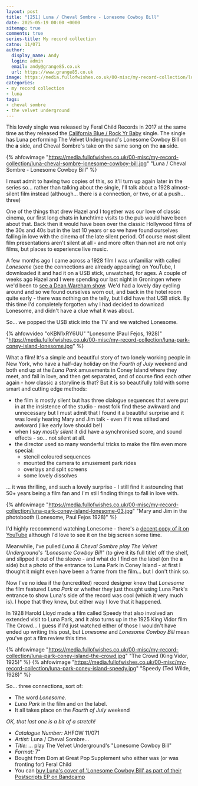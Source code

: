 ```yaml
---
layout: post
title: "[251] Luna / Cheval Sombre - Lonesome Cowboy Bill"
date: 2025-05-19 00:00 +0000
sitemap: true
comments: true
series-title: My record collection
catno: 11/071
author:
  display_name: Andy
  login: admin
  email: andy@grange85.co.uk
  url: https://www.grange85.co.uk
image: https://media.fullofwishes.co.uk/00-misc/my-record-collection/luna-cheval-sombre-lonesome-cowboy-bill.jpg
categories:
- my record collection
- luna
tags:
- cheval sombre
- the velvet underground
---
```

This lovely single was released by Feral Child Records in 2017 at the same time as they released the [California Blue / Rock Yr Baby](/2024/12/31/my-record-collection-200-luna-california-blue-rock-yr-baby/) single. The single has Luna performing The Velvet Underground's Lonesome Cowboy Bill on the **a** side, and Cheval Sombre's take on the same song on the **aa** side.

{% ahfowimage "https://media.fullofwishes.co.uk/00-misc/my-record-collection/luna-cheval-sombre-lonesome-cowboy-bill.jpg" "Luna / Cheval Sombre - Lonesome Cowboy Bill" %}

I must admit to having two copies of this, so it'll turn up again later in the series so... rather than talking about the single, I'll talk about a 1928 almost-silent film instead (although... there is a connection, or two, or at a push... three)

One of the things that drew Hazel and I together was our love of classic cinema, our first long chats in lunchtime visits to the pub would have been about that. Back then it would have been over the classic Hollywood films of the 30s and 40s but in the last 10 years or so we have found ourselves falling in love with the cinema of the late silent period. Of course most silent film presentations aren't silent at all - and more often than not are not only films, but places to experience live music.

A few months ago I came across a 1928 film I was unfamiliar with called _Lonesome_ (see the connections are already appearing) on YouTube, I downloaded it and had it on a USB stick, unwatched, for ages. A couple of weeks ago Hazel and I were spending our last night in Groningen where we'd been to [see a Dean Wareham show](/2025/04/19/diary-dean-wareham-in-groningen-12th-april-2025/). We'd had a lovely day cycling around and so we found ourselves worn out, and back in the hotel room quite early - there was nothing on the telly, but I did have that USB stick. By this time I'd completely forgotten why I had decided to download Lonesome, and didn't have a clue what it was about.

So... we popped the USB stick into the TV and we watched Lonesome.

{% ahfowvideo "oKBN1xRY6UU" "Lonesome (Paul Fejos, 1928)" "https://media.fullofwishes.co.uk/00-misc/my-record-collection/luna-park-coney-island-lonesome.jpg" %}

What a film! It's a simple and beautiful story of two lonely working people in New York, who have a half-day holiday on the _Fourth of July_ weekend and both end up at the _Luna Park_ amusements in Coney Island where they meet, and fall in love, and then get separated, and of course find each other again - how classic a storyline is that? But it is so beautifully told with some smart and cutting edge methods:
 - the film is mostly silent but has three dialogue sequences that were put in at the insistence of the studio - most folk find these awkward and unnecessary but I must admit that I found it a beautiful surprise and it was lovely hearing Mary and Jim talk - even if it was stilted and awkward (like early love should be!)
 - when I say _mostly silent_ it did have a synchronised score, and sound effects - so... not silent at all.
 - the director used so many wonderful tricks to make the film even more special:
   - stencil coloured sequences
   - mounted the camera to amusement park rides
   - overlays and split screens
   - some lovely dissolves

... it was thrilling, and such a lovely surprise - I still find it astounding that 50+ years being a film fan and I'm still finding things to fall in love with.

{% ahfowimage "https://media.fullofwishes.co.uk/00-misc/my-record-collection/luna-park-coney-island-lonesome-03.jpg" "Mary and Jim in the photobooth (Lonesome, Paul Fejos 1928)" %}

I'd highly reccommend watching Lonesome - there's a [decent copy of it on YouTube](https://www.youtube.com/watch?v=oKBN1xRY6UU) although I'd love to see it on the big screen some time.

Meanwhile, I've pulled _Luna & Cheval Sombre play The Velvet Underground's "Lonesome Cowboy Bill"_ (to give it its full title) off the shelf, and slipped it out of the sleeve - and what do I find on the label (on the **a** side) but a photo of the entrance to Luna Park in Coney Island - at first I thought it might even have been a frame from the film... but I don't think so.

Now I've no idea if the (uncredited) record designer knew that _Lonesome_ the film featured _Luna Park_ or whether they just thought using Luna Park's entrance to show Luna's side of the record was cool (which it very much is). I hope that they knew, but either way I love that it happened.

In 1928 Harold Lloyd made a film called Speedy that also involved an extended visit to Luna Park, and it also turns up in the 1925 King Vidor film The Crowd... I guess if I'd just watched either of those I wouldn't have ended up writing this post, but _Lonesome_ and _Lonesome Cowboy Bill_ mean you've got a film review this time.

{% ahfowimage "https://media.fullofwishes.co.uk/00-misc/my-record-collection/luna-park-coney-island-the-crowd.jpg" "The Crowd (King Vidor, 1925)" %}
{% ahfowimage "https://media.fullofwishes.co.uk/00-misc/my-record-collection/luna-park-coney-island-speedy.jpg" "Speedy (Ted Wilde, 1928)" %}

So... three connections, sort of:
 - The word _Lonesome_.
 - _Luna Park_ in the film and on the label.
 - It all takes place on the _Fourth of July_ weekend 

 _OK, that last one is a bit of a stretch!_


 - *Catalogue Number:* AHFOW 11/071
 - *Artist:* Luna / Cheval Sombre...
 - *Title:* ... play The Velvet Underground's "Lonesome Cowboy Bill"
 - *Format:* 7\"
 - Bought from Dom at Great Pop Supplement who either was (or was fronting for) Feral Child
 - You can [buy Luna's cover of 'Lonesome Cowboy Bill' as part of their Postscripts EP on Bandcamp](https://luna.bandcamp.com/album/postscripts)
